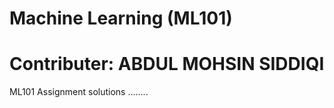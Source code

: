 # Machine Learning (ML101)

# Contributer: ABDUL MOHSIN SIDDIQI

ML101 Assignment solutions ........
